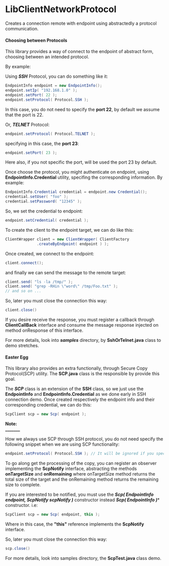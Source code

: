 # LibClientNetworkProtocol
Creates a connection remote with endpoint using abstractedly a protocol communication.

#### Choosing between Protocols

This library provides a way of connect to the endpoint of abstract form, choosing between an intended
protocol.

By example:

Using ***SSH*** Protocol, you can do something like it:
```java
EndpointInfo endpoint = new EndpointInfo();
endpoint.setIp( "192.168.1.0" );
endpoint.setPort( 22 );
endpoint.setProtocol( Protocol.SSH );
```

In this case, you do not need to specify the **port 22**, by default we assume that the port is 22.

Or, ***TELNET*** Protocol:
```java
endpoint.setProtocol( Protocol.TELNET );
```

specifying in this case, the **port 23**:
```java
endpoint.setPort( 23 );
```

Here also, if you not specific the port, will be used the port 23 by default.

Once choose the protocol, you might authenticate on endpoint, using **EndpointInfo.Credential**
utility, specifing the corresponding information. By example:
```java
EndpointInfo.Credential credential = endpoint.new Credential();
credential.setUser( "foo" );
credential.setPassword( "12345" );
```

So, we set the credential to endpoint:
```java
endpoint.setCredential( credential );
```

To create the client to the endpoint target, we can do like this:
```java
ClientWrapper client = new ClientWrapper( ClientFactory
              .createByEndpoint( endpoint ) );
```

Once created, we connect to the endpoint:
```java
client.connect();
```

and finally we can send the message to the remote target:
```java
client.send( "ls -la /tmp/" );
client.send( "grep -RHin \"word\" /tmp/Foo.txt" );
// and so on ...
```

So, later you must close the connection this way:
```java
client.close()
```

If you desire receive the response, you must register a callback through **ClientCallBack** interface and consume the message response injected on method onResponse of this interface.

For more details, look into ***samples*** directory, by **SshOrTelnet.java** class to demo stretches.

#### Easter Egg

This library also provides an extra functionally, through Secure Copy Protocol(SCP) utility. The **SCP.java** class is the
responsible by provide this goal.

The ***SCP*** class is an extension of the **SSH** class, so we just use the **EndpointInfo** and **EndpointInfo.Credential** as we done early in SSH connection demo. Once created respectively the endpoint info and their corresponding
credential, we can do this:
```java
ScpClient scp = new Scp( endpoint );
```

**Note:**<br>
**_______**

How we always use SCP through SSH protocol, you do not need specify the following snippet when we are using SCP functionality:
```java
endpoint.setProtocol( Protocol.SSH ); // It will be ignored if you specify with SCP.
```

To go along get the processing of the copy, you can register an observer implementing the **ScpNotify** interface, abstracting the methods **onTargetSize** and **onRemaining** where onTargetSize method returns the total size of the target and the onRemaining method returns the remaining size to complete.

If you are interested to be notified, you must use the ***Scp( EndpointInfo endpoint, ScpNotify scpNotify )*** constructor
instead ***Scp( EndpointInfo )**** constructor.
i.e:
```java
ScpClient scp = new Scp( endpoint, this );
```
Where in this case, the **"this"** reference implements the **ScpNotify** interface.

So, later you must close the connection this way:
```java
scp.close()
```

For more details, look into samples directory, the **ScpTest.java** class demo.
